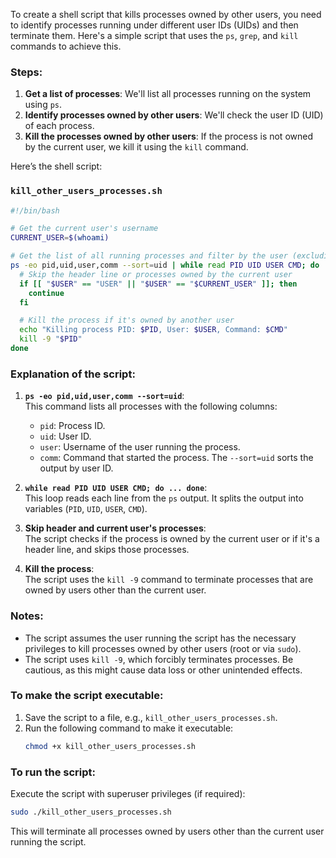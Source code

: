 To create a shell script that kills processes owned by other users, you need to identify processes running under different user IDs (UIDs) and then terminate them. Here's a simple script that uses the `ps`, `grep`, and `kill` commands to achieve this.

### Steps:
1. **Get a list of processes**: We'll list all processes running on the system using `ps`.
2. **Identify processes owned by other users**: We'll check the user ID (UID) of each process.
3. **Kill the processes owned by other users**: If the process is not owned by the current user, we kill it using the `kill` command.

Here’s the shell script:

### `kill_other_users_processes.sh`

```bash
#!/bin/bash

# Get the current user's username
CURRENT_USER=$(whoami)

# Get the list of all running processes and filter by the user (excluding the current user)
ps -eo pid,uid,user,comm --sort=uid | while read PID UID USER CMD; do
  # Skip the header line or processes owned by the current user
  if [[ "$USER" == "USER" || "$USER" == "$CURRENT_USER" ]]; then
    continue
  fi

  # Kill the process if it's owned by another user
  echo "Killing process PID: $PID, User: $USER, Command: $CMD"
  kill -9 "$PID"
done
```

### Explanation of the script:

1. **`ps -eo pid,uid,user,comm --sort=uid`**:  
   This command lists all processes with the following columns:
   - `pid`: Process ID.
   - `uid`: User ID.
   - `user`: Username of the user running the process.
   - `comm`: Command that started the process.
   The `--sort=uid` sorts the output by user ID.

2. **`while read PID UID USER CMD; do ... done`**:  
   This loop reads each line from the `ps` output. It splits the output into variables (`PID`, `UID`, `USER`, `CMD`).

3. **Skip header and current user's processes**:  
   The script checks if the process is owned by the current user or if it's a header line, and skips those processes.

4. **Kill the process**:  
   The script uses the `kill -9` command to terminate processes that are owned by users other than the current user.

### Notes:
- The script assumes the user running the script has the necessary privileges to kill processes owned by other users (root or via `sudo`).
- The script uses `kill -9`, which forcibly terminates processes. Be cautious, as this might cause data loss or other unintended effects.

### To make the script executable:
1. Save the script to a file, e.g., `kill_other_users_processes.sh`.
2. Run the following command to make it executable:
   ```bash
   chmod +x kill_other_users_processes.sh
   ```

### To run the script:
Execute the script with superuser privileges (if required):
```bash
sudo ./kill_other_users_processes.sh
```

This will terminate all processes owned by users other than the current user running the script.
